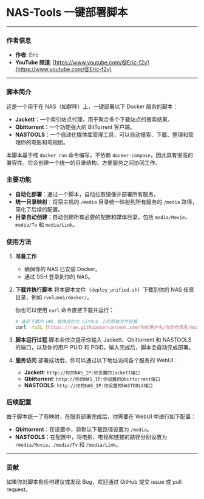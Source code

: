 # NAS-Tools 一键部署脚本

---

### 作者信息

- **作者**: Eric
- **YouTube 频道**: [https://www.youtube.com/@Eric-f2v](https://www.youtube.com/@Eric-f2v)

---

### 脚本简介

这是一个用于在 NAS（如群晖）上，一键部署以下 Docker 服务的脚本：
- **Jackett**：一个索引站点代理，用于聚合多个下载站点的搜索结果。
- **Qbittorrent**：一个功能强大的 BitTorrent 客户端。
- **NASTOOLS**：一个自动化媒体库管理工具，可以自动搜索、下载、整理和管理你的电影和电视剧。

本脚本基于纯 `docker run` 命令编写，不依赖 `docker-compose`，因此具有很高的兼容性。它会创建一个统一的目录结构，方便服务之间协同工作。

### 主要功能

- **自动化部署**：通过一个脚本，自动拉取镜像并部署所有服务。
- **统一目录映射**：将宿主机的 `/media` 目录统一映射到所有服务的 `/media` 路径，简化了后续的配置。
- **目录自动创建**：自动创建所有必要的配置和媒体目录，包括 `media/Movie`、`media/Tv` 和 `media/Link`。

### 使用方法

1.  **准备工作**
    * 确保你的 NAS 已安装 Docker。
    * 通过 SSH 登录到你的 NAS。

2.  **下载并执行脚本**
    将本脚本文件（`deploy_unified.sh`）下载到你的 NAS 任意目录，例如 `/volume1/docker/`。
    
    你也可以使用 `curl` 命令直接下载并运行：

    ```bash
    # 请将下面的 URL 替换成你在 GitHub 上的原始文件链接
    curl -fsSL [https://raw.githubusercontent.com/你的用户名/你的仓库名/main/deploy_unified.sh](https://raw.githubusercontent.com/你的用户名/你的仓库名/main/deploy_unified.sh) | bash
    ```

3.  **脚本运行过程**
    脚本会依次提示你输入 Jackett、Qbittorrent 和 NASTOOLS 的端口，以及你的用户 PUID 和 PGID。输入完成后，脚本会自动完成部署。

4.  **服务访问**
    部署成功后，你可以通过以下地址访问各个服务的 WebUI：
    - **Jackett**: `http://你的NAS_IP:你设置的Jackett端口`
    - **Qbittorrent**: `http://你的NAS_IP:你设置的Qbittorrent端口`
    - **NASTOOLS**: `http://你的NAS_IP:你设置的NASTOOLS端口`

### 后续配置

由于脚本统一了卷映射，在服务部署完成后，你需要在 WebUI 中进行如下配置：
* **Qbittorrent**：在设置中，将默认下载路径设置为 `/media`。
* **NASTOOLS**：在配置中，将电影、电视和链接的路径分别设置为 `/media/Movie`、`/media/Tv` 和 `/media/Link`。

---

### 贡献

如果你对脚本有任何建议或发现 Bug，欢迎通过 GitHub 提交 issue 或 pull request。
